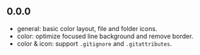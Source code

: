 ## 0.0.0

- general: basic color layout, file and folder icons.
- color: optimize focused line background and remove border.
- color & icon: support `.gitignore` and `.gitattributes`.
